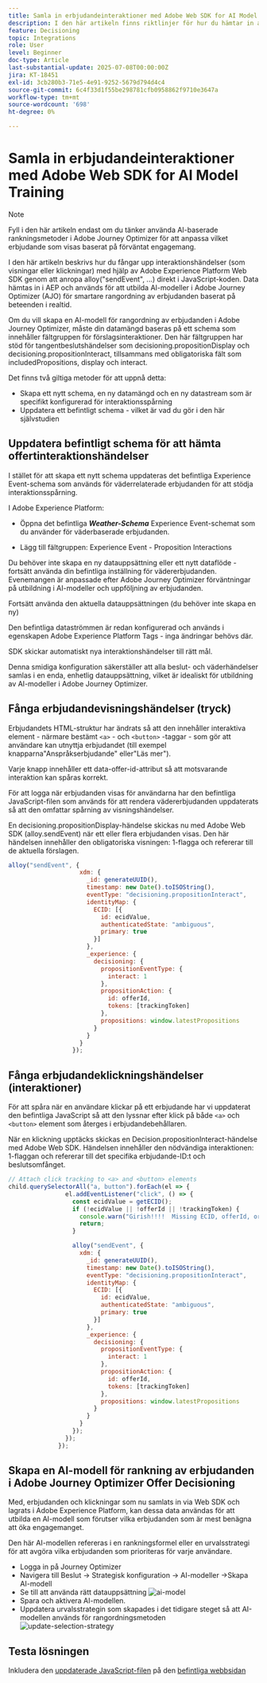 ```yaml
---
title: Samla in erbjudandeinteraktioner med Adobe Web SDK for AI Model Training
description: I den här artikeln finns riktlinjer för hur du hämtar in användarinteraktionsdata - t.ex. erbjudandevisningar och klickningar - med Adobe Experience Platform Web SDK (alloy.js). Dessa data är grunden för utbildning av AI-modeller i Adobe Journey Optimizer (AJO) på ett intelligent sätt för att rangordna erbjudanden baserat på användarbeteende och sammanhangsbaserade signaler.
feature: Decisioning
topic: Integrations
role: User
level: Beginner
doc-type: Article
last-substantial-update: 2025-07-08T00:00:00Z
jira: KT-18451
exl-id: 3cb280b3-71e5-4e91-9252-5679d794d4c4
source-git-commit: 6c4f33d1f55be298781cfb0958862f9710e3647a
workflow-type: tm+mt
source-wordcount: '698'
ht-degree: 0%

---
```


# Samla in erbjudandeinteraktioner med Adobe Web SDK for AI Model Training

>[!NOTE]
>
> Fyll i den här artikeln endast om du tänker använda AI-baserade rankningsmetoder i Adobe Journey Optimizer för att anpassa vilket erbjudande som visas baserat på förväntat engagemang.



I den här artikeln beskrivs hur du fångar upp interaktionshändelser (som visningar eller klickningar) med hjälp av Adobe Experience Platform Web SDK genom att anropa alloy(&quot;sendEvent&quot;, ...) direkt i JavaScript-koden. Data hämtas in i AEP och används för att utbilda AI-modeller i Adobe Journey Optimizer (AJO) för smartare rangordning av erbjudanden baserat på beteenden i realtid.

Om du vill skapa en AI-modell för rangordning av erbjudanden i Adobe Journey Optimizer, måste din datamängd baseras på ett schema som innehåller fältgruppen för förslagsinteraktioner. Den här fältgruppen har stöd för tangentbeslutshändelser som decisioning.propositionDisplay och decisioning.propositionInteract, tillsammans med obligatoriska fält som includedPropositions, display och interact.

Det finns två giltiga metoder för att uppnå detta:

- Skapa ett nytt schema, en ny datamängd och en ny datastream som är specifikt konfigurerad för interaktionsspårning
- Uppdatera ett befintligt schema - vilket är vad du gör i den här självstudien



## Uppdatera befintligt schema för att hämta offertinteraktionshändelser

I stället för att skapa ett nytt schema uppdateras det befintliga Experience Event-schema som används för väderrelaterade erbjudanden för att stödja interaktionsspårning.

I Adobe Experience Platform:

- Öppna det befintliga _**Weather-Schema**_ Experience Event-schemat som du använder för väderbaserade erbjudanden.

- Lägg till fältgruppen:
Experience Event - Proposition Interactions

Du behöver inte skapa en ny datauppsättning eller ett nytt dataflöde - fortsätt använda din befintliga inställning för vädererbjudanden. Evenemangen är anpassade efter Adobe Journey Optimizer förväntningar på utbildning i AI-modeller och uppföljning av erbjudanden.


Fortsätt använda den aktuella datauppsättningen (du behöver inte skapa en ny)

Den befintliga dataströmmen är redan konfigurerad och används i egenskapen Adobe Experience Platform Tags - inga ändringar behövs där.

SDK skickar automatiskt nya interaktionshändelser till rätt mål.

Denna smidiga konfiguration säkerställer att alla beslut- och väderhändelser samlas i en enda, enhetlig datauppsättning, vilket är idealiskt för utbildning av AI-modeller i Adobe Journey Optimizer.


## Fånga erbjudandevisningshändelser (tryck)

Erbjudandets HTML-struktur har ändrats så att den innehåller interaktiva element - närmare bestämt `<a>` - och `<button>` -taggar - som gör att användare kan utnyttja erbjudandet (till exempel knapparna&quot;Anspråkserbjudande&quot; eller&quot;Läs mer&quot;).

Varje knapp innehåller ett data-offer-id-attribut så att motsvarande interaktion kan spåras korrekt.



För att logga när erbjudanden visas för användarna har den befintliga JavaScript-filen som används för att rendera vädererbjudanden uppdaterats så att den omfattar spårning av visningshändelser.

En decisioning.propositionDisplay-händelse skickas nu med Adobe Web SDK (alloy.sendEvent) när ett eller flera erbjudanden visas. Den här händelsen innehåller den obligatoriska visningen: 1-flagga och refererar till de aktuella förslagen.


```javascript
alloy("sendEvent", {
                    xdm: {
                      _id: generateUUID(),
                      timestamp: new Date().toISOString(),
                      eventType: "decisioning.propositionInteract",
                      identityMap: {
                        ECID: [{
                          id: ecidValue,
                          authenticatedState: "ambiguous",
                          primary: true
                        }]
                      },
                      _experience: {
                        decisioning: {
                          propositionEventType: {
                            interact: 1
                          },
                          propositionAction: {
                            id: offerId,
                            tokens: [trackingToken]
                          },
                          propositions: window.latestPropositions
                        }
                      }
                    }
                  });
```

## Fånga erbjudandeklickningshändelser (interaktioner)

För att spåra när en användare klickar på ett erbjudande har vi uppdaterat den befintliga JavaScript så att den lyssnar efter klick på både `<a>` och `<button>` element som återges i erbjudandebehållaren.

När en klickning upptäcks skickas en Decision.propositionInteract-händelse med Adobe Web SDK. Händelsen innehåller den nödvändiga interaktionen: 1-flaggan och refererar till det specifika erbjudande-ID:t och beslutsomfånget.

```javascript
// Attach click tracking to <a> and <button> elements
child.querySelectorAll("a, button").forEach(el => {
                el.addEventListener("click", () => {
                  const ecidValue = getECID();
                  if (!ecidValue || !offerId || !trackingToken) {
                    console.warn("Girish!!!!  Missing ECID, offerId, or trackingToken. Interaction event not sent.");
                    return;
                  }

                  alloy("sendEvent", {
                    xdm: {
                      _id: generateUUID(),
                      timestamp: new Date().toISOString(),
                      eventType: "decisioning.propositionInteract",
                      identityMap: {
                        ECID: [{
                          id: ecidValue,
                          authenticatedState: "ambiguous",
                          primary: true
                        }]
                      },
                      _experience: {
                        decisioning: {
                          propositionEventType: {
                            interact: 1
                          },
                          propositionAction: {
                            id: offerId,
                            tokens: [trackingToken]
                          },
                          propositions: window.latestPropositions
                        }
                      }
                    }
                  });
                });
              });
```

## Skapa en AI-modell för rankning av erbjudanden i Adobe Journey Optimizer Offer Decisioning

Med, erbjudanden och klickningar som nu samlats in via Web SDK och lagrats i Adobe Experience Platform, kan dessa data användas för att utbilda en AI-modell som förutser vilka erbjudanden som är mest benägna att öka engagemanget.

Den här AI-modellen refereras i en rankningsformel eller en urvalsstrategi för att avgöra vilka erbjudanden som prioriteras för varje användare.
- Logga in på Journey Optimizer
- Navigera till Beslut -> Strategisk konfiguration -> AI-modeller ->Skapa AI-modell
- Se till att använda rätt datauppsättning
  ![ai-model](assets/ai-model.png)
- Spara och aktivera AI-modellen.
- Uppdatera urvalsstrategin som skapades i det tidigare steget så att AI-modellen används för rangordningsmetoden
  ![update-selection-strategy](assets/update-selection-strategy.png)

## Testa lösningen

Inkludera den [uppdaterade JavaScript-filen](assets/ai-model.js) på den [befintliga webbsidan](assets/weather-offers.html)
